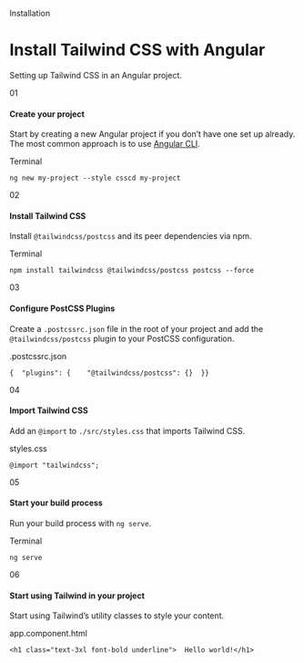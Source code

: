 <!--$-->

<!--/$-->

Installation

# Install Tailwind CSS with Angular

Setting up Tailwind CSS in an Angular project.

01

#### Create your project

Start by creating a new Angular project if you don’t have one set up already. The most common approach is to use<!-- --> [Angular CLI](https://angular.dev/tools/cli/setup-local).

Terminal

```
ng new my-project --style csscd my-project
```

02

#### Install Tailwind CSS

Install `@tailwindcss/postcss` and its peer dependencies via npm.

Terminal

```
npm install tailwindcss @tailwindcss/postcss postcss --force
```

03

#### Configure PostCSS Plugins

Create a `.postcssrc.json` file in the root of your project and add the<!-- --> `@tailwindcss/postcss` plugin to your PostCSS configuration.

.postcssrc.json

```
{  "plugins": {    "@tailwindcss/postcss": {}  }}
```

04

#### Import Tailwind CSS

Add an `@import` to `./src/styles.css` that imports Tailwind CSS.

styles.css

```
@import "tailwindcss";
```

05

#### Start your build process

Run your build process with `ng serve`.

Terminal

```
ng serve
```

06

#### Start using Tailwind in your project

Start using Tailwind’s utility classes to style your content.

app.component.html

```
<h1 class="text-3xl font-bold underline">  Hello world!</h1>
```

<!--$-->

<!--/$-->
